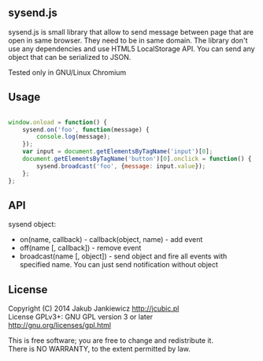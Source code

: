 ## sysend.js

sysend.js is small library that allow to send message between page that are
open in same browser. They need to be in same domain. The library don't use
any dependencies and use HTML5 LocalStorage API. You can send any object that
can be serialized to JSON.

Tested only in GNU/Linux Chromium

## Usage

```javascript

window.onload = function() {
    sysend.on('foo', function(message) {
        console.log(message);
    });
    var input = document.getElementsByTagName('input')[0];
    document.getElementsByTagName('button')[0].onclick = function() {
        sysend.broadcast('foo', {message: input.value});
    };
};
```



## API

sysend object:

* on(name, callback)  - callback(object, name) - add event
* off(name [, callback]) - remove event
* broadcast(name [, object]) - send object and fire all events with specified name. You can just send notification without object

## License

Copyright (C) 2014 Jakub Jankiewicz <http://jcubic.pl><br/>
License GPLv3+: GNU GPL version 3 or later <http://gnu.org/licenses/gpl.html>


This is free software; you are free to change and redistribute it.<br/>
There is NO WARRANTY, to the extent permitted by law.
